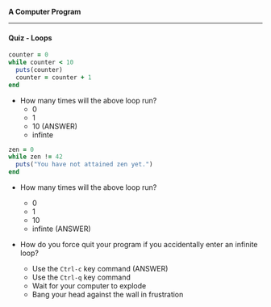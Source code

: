 **A Computer Program**

---

#### Quiz - Loops

```ruby
counter = 0
while counter < 10
  puts(counter)
  counter = counter + 1
end
```

* How many times will the above loop run?
  * 0
  * 1
  * 10 (ANSWER)
  * infinte

```ruby
zen = 0
while zen != 42
  puts("You have not attained zen yet.")
end
```

* How many times will the above loop run?
  * 0
  * 1
  * 10
  * infinte (ANSWER)

* How do you force quit your program if you accidentally enter an infinite loop?
  * Use the `Ctrl-c` key command (ANSWER)
  * Use the `Ctrl-q` key command
  * Wait for your computer to explode
  * Bang your head against the wall in frustration
